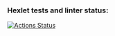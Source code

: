 ### Hexlet tests and linter status:
[![Actions Status](https://github.com/AkasunaKage/frontend-project-lvl2/workflows/hexlet-check/badge.svg)](https://github.com/AkasunaKage/frontend-project-lvl2/actions)